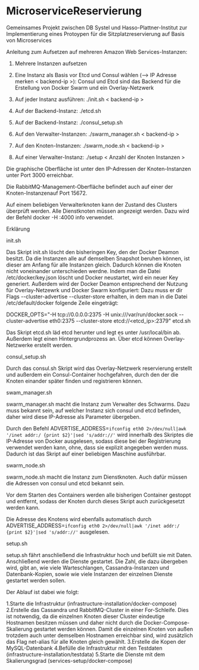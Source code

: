 # MicroserviceReservierung
Gemeinsames Projekt zwischen DB Systel und Hasso-Plattner-Institut zur Implementierung eines Protoypen für die Sitzplatzreservierung auf Basis von Microservices

Anleitung zum Aufsetzen auf mehreren Amazon Web Services-Instanzen:

1. Mehrere Instanzen aufsetzen 
2. Eine Instanz als Basis vor Etcd und Consul wählen (--> IP Adresse merken < backend-ip >): Consul und Etcd sind das Backend für die Erstellung von Docker Swarm und ein Overlay-Netzwerk

3. Auf jeder Instanz ausführen: ./init.sh < backend-ip >

4. Auf der Backend-Instanz: ./etcd.sh 

5. Auf der Backend-Instanz: ./consul_setup.sh

6. Auf den Verwalter-Instanzen: ./swarm_manager.sh < backend-ip >

7. Auf den Knoten-Instanzen: ./swarm_node.sh < backend-ip >

8. Auf einer Verwalter-Instanz: ./setup < Anzahl der Knoten Instanzen >

Die graphische Oberfläche ist unter den IP-Adressen der Knoten-Instanzen unter Port 3000 erreichbar.

Die RabbitMQ-Management-Oberfläche befindet auch auf einer der Knoten-Instanzenauf Port 15672.

Auf einem beliebigen Verwalterknoten kann der Zustand des Clusters überprüft werden. Alle Dienstknoten müssen angezeigt werden. Dazu wird der Befehl docker -H :4000 info verwendet. 

Erklärung

init.sh 

Das Skript init.sh löscht den bisheringen Key, den der Docker Deamon besitzt. Da die Instanzen alle auf demselben Snapshot beruhen können, ist dieser am Anfang für alle Instanzen gleich. Dadurch können die Knoten nicht voneinander unterschieden werdne. Indem man die Datei /etc/docker/key.json löscht und Docker neustartet, wird ein neuer Key generiert. Außerdem wird der Docker Deamon entsprechend der Nutzung für Overlay-Netzewrk und Docker Swarm konfiguriert: Dazu muss er dir Flags  --cluster-advertise --cluster-store  erhalten, in dem man in die Datei /etc/default/docker folgende Zeile eingeträgt: 

DOCKER_OPTS="-H tcp://0.0.0.0:2375 -H unix:///var/run/docker.sock --cluster-advertise eth0:2375 --cluster-store etcd://<etcd_ip>:2379" 
etcd.sh

Das Skript etcd.sh läd etcd herunter und legt es unter /usr/local/bin ab. Außerdem legt einen Hintergrundprozess an. Über etcd können Overlay-Netzwerke erstellt werden.

consul_setup.sh

Durch das consul.sh Skript wird das Overlay-Netzwerk reservierung erstellt und außerdem ein Consul-Container hochgefahren, durch den der die Knoten einander später finden und registrieren können.

swam_manager.sh

swarm_manager.sh macht die Instanz zum Verwalter des Schwarms. Dazu muss bekannt sein, auf welcher Instanz sich consul und etcd befinden, daher wird diese IP-Adresse als Parameter übergeben.

Durch den Befehl ADVERTISE_ADDRESS=`ifconfig eth0 2>/dev/null|awk '/inet addr:/ {print $2}'|sed 's/addr://'` wird innerhalb des Skriptes die IP-Adresse von Docker ausgelesen, sodass diese bei der Registrierung verwendet werden kann, ohne, dass sie explizit angegeben werden muss. Dadurch ist das Skript auf einer beliebigen Maschine ausführbar. 

swarm_node.sh

swarm_node.sh macht die Instanz zum Dienstknoten. Auch dafür müssen die Adressen von consul und etcd bekannt sein.

Vor dem Starten des Containers werden alle bisherigen Container gestoppt und entfernt, sodass der Knoten durch dieses Skript auch zurückgesetzt werden kann.

Die Adresse des Knotens wird ebenfalls automatisch durch ADVERTISE_ADDRESS=`ifconfig eth0 2>/dev/null|awk '/inet addr:/ {print $2}'|sed 's/addr://'` ausgelesen.

setup.sh

setup.sh fährt anschließend die Infrastruktur hoch und befüllt sie mit Daten. Anschließend werden die Dienste gestartet. Die Zahl, die dazu übergeben wird, gibt an, wie viele Warteschlangen, Cassandra-Instanzen und Datenbank-Kopien, sowie wie viele Instanzen der einzelnen Dienste gestartet werden sollen.  

 Der Ablauf ist dabei wie folgt:

 
1.Starte die Infrastruktur (infrastructure-installation/docker-compose)
2.Erstelle das Cassandra und RabbitMQ-Cluster in einer For-Schleife. 
Dies ist notwendig, da die einzelnen Knoten dieser Cluster eindeutige Hostnamen besitzen müssen und daher nicht durch die Docker-Compose-Skalierung gestartet werden können. Damit die einzelnen Knoten von außen trotzdem auch unter demselben Hostnamen erreichbar sind, wird zusätzlich das Flag net-alias für alle Knoten gleich gewählt.
3.Erstelle die Kopen der MySQL-Datenbank
4.Befülle die Infrastruktur mit den Testdaten (infrastructure-installation/testdata)
5.Starte die Dienste mit dem Skalierungsgrad (services-setup/docker-compose) 
